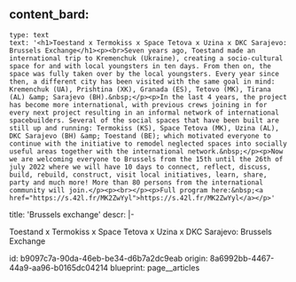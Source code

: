 content_bard:
  -
    type: text
    text: '<h1>Toestand x Termokiss x Space Tetova x Uzina x DKC Sarajevo: Brussels Exchange</h1><p><br>Seven years ago, Toestand made an international trip to Kremenchuk (Ukraine), creating a socio-cultural space for and with local youngsters in ten days. From then on, the space was fully taken over by the local youngsters. Every year since then, a different city has been visited with the same goal in mind: Kremenchuk (UA), Prishtina (XK), Granada (ES), Tetovo (MK), Tirana (AL) &amp; Sarajevo (BH).&nbsp;</p><p>In the last 4 years, the project has become more international, with previous crews joining in for every next project resulting in an informal network of international spacebuilders. Several of the social spaces that have been built are still up and running: Termokiss (KS), Space Tetova (MK), Uzina (AL), DKC Sarajevo (BH) &amp; Toestand (BE); which motivated everyone to continue with the initiative to remodel neglected spaces into socially useful areas together with the international network.&nbsp;</p><p>Now we are welcoming everyone to Brussels from the 15th until the 26th of july 2022 where we will have 10 days to connect, reflect, discuss, build, rebuild, construct, visit local initiatives, learn, share, party and much more! More than 80 persons from the international community will join.</p><p><br></p><p>Full program here:&nbsp;<a href="https://s.42l.fr/MK2ZwYyl">https://s.42l.fr/MK2ZwYyl</a></p>'
title: 'Brussels exchange'
descr: |-
  <p>Toestand x Termokiss x Space Tetova x Uzina x DKC Sarajevo: Brussels Exchange
  </p>
id: b9097c7a-90da-46eb-be34-d6b7a2dc9eab
origin: 8a6992bb-4467-44a9-aa96-b0165dc04214
blueprint: page__articles
